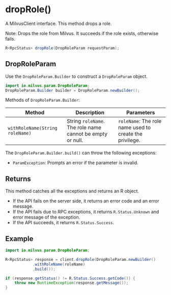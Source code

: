 # dropRole()

A MilvusClient interface. This method drops a role. 

<div class="alert note">
Note: Drops the role from Milvus. It succeeds if the role exists, otherwise fails.
</div>

```Java
R<RpcStatus> dropRole(DropRoleParam requestParam);
```


## DropRoleParam
Use the `DropRoleParam.Builder` to construct a `DropRoleParam` object.

```Java
import io.milvus.param.DropRoleParam;
DropRoleParam.Builder builder = DropRoleParam.newBuilder();
```

Methods of `DropRoleParam.Builder`:

| Method | Description | Parameters |
| --- | --- | --- |
| `withRoleName(String roleName)` | String `roleName`. The role name cannot be empty or null. | `roleName`: The role name used to create the privilege. |

The `DropRoleParam.Builder.build()` can throw the following exceptions:
- `ParamException`: Prompts an error if the parameter is invalid.


## Returns
This method catches all the exceptions and returns an R<RpcStatus> object.
- If the API fails on the server side, it returns an error code and an error message.
- If the API fails due to RPC exceptions, it returns `R.Status.Unknown` and error message of the exception.
- If the API succeeds, it returns `R.Status.Success`.

## Example

```Java
import io.milvus.param.DropRoleParam;

R<RpcStatus> response = client.dropRole(DropRoleParam.newBuilder()
            .withRoleName(roleName)
            .build());

if (response.getStatus() != R.Status.Success.getCode()) {
    throw new RuntimeException(response.getMessage());
}
```